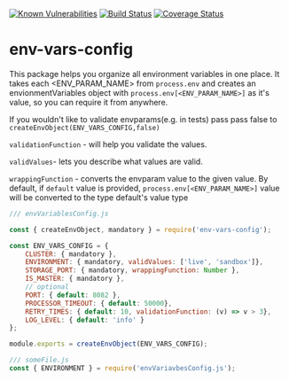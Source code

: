[![Known Vulnerabilities](https://snyk.io/test/github/yuriabaevzooz/env-vars-config/badge.svg?targetFile=package.json)](https://snyk.io/test/github/yuriabaevzooz/env-vars-config?targetFile=package.json)
[![Build Status](https://travis-ci.com/yuriabaevzooz/env-vars-config.svg?branch=master)](https://travis-ci.com/yuriabaev/env-vars-config)
[![Coverage Status](https://coveralls.io/repos/github/yuriabaevzooz/env-vars-config/badge.svg?branch=master)](https://coveralls.io/github/yuriabaevzooz/env-vars-config?branch=master)

# env-vars-config
This package helps you organize all environment variables in one place.
It takes each <ENV_PARAM_NAME> from `process.env` and creates an envionmentVariables object with `process.env[<ENV_PARAM_NAME>]`
as it's value, so you can require it from anywhere.

If you wouldn't like to validate envparams(e.g. in tests) pass pass false to 
```createEnvObject(ENV_VARS_CONFIG,false)```

`validationFunction` - will help you validate the values.

`validValues`- lets you describe what values are valid. 

`wrappingFunction` - converts the envparam value to the given value. By default,
if `default` value is provided, `process.env[<ENV_PARAM_NAME>]` value will be converted to the type default's value type


```javascript
/// envVariablesConfig.js

const { createEnvObject, mandatory } = require('env-vars-config');

const ENV_VARS_CONFIG = {
    CLUSTER: { mandatory },
    ENVIRONMENT: { mandatory, validValues: ['live', 'sandbox']},
    STORAGE_PORT: { mandatory, wrappingFunction: Number },
    IS_MASTER: { mandatory },
    // optional
    PORT: { default: 8082 },
    PROCESSOR_TIMEOUT: { default: 50000},
    RETRY_TIMES: { default: 10, validationFunction: (v) => v > 3},
    LOG_LEVEL: { default: 'info' }
};

module.exports = createEnvObject(ENV_VARS_CONFIG);
```

```javascript
/// someFile.js
const { ENVIRONMENT } = require('envVariavbesConfig.js');
```
